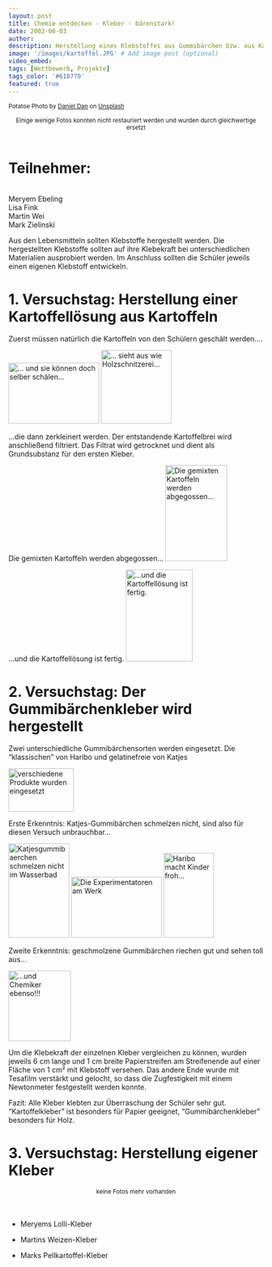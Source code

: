 ```yaml
---
layout: post
title: Chemie entdecken - Kleber - bärenstark!
date: 2002-06-03
author: 
description: Herstellung eines Klebstoffes aus Gummibärchen bzw. aus Kartoffeln
image: '/images/kartoffel.JPG' # Add image post (optional)
video_embed:
tags: [Wettbewerb, Projekte]
tags_color: '#618770'
featured: true
---
```


<small>Potatoe Photo by <a href="https://unsplash.com/@outsideclick?utm_content=creditCopyText&utm_medium=referral&utm_source=unsplash">Daniel Dan</a> on <a href="https://unsplash.com/photos/a-pile-of-potatoes-nyAs_YWU3_I?utm_content=creditCopyText&utm_medium=referral&utm_source=unsplash">Unsplash</a></small>

<div style="text-align: center;">
  <small>Einige wenige Fotos konnten nicht restauriert werden und wurden durch gleichwertige ersetzt</small>
</div>

<br>  

# Teilnehmer: 
<br>Meryem Ebeling<br>Lisa Fink<br>Martin Wei <br>Mark Zielinski<br>

	
Aus den Lebensmitteln sollten Klebstoffe hergestellt werden. Die hergestellten Klebstoffe sollten auf ihre Klebekraft bei unterschiedlichen Materialien ausprobiert werden. Im Anschluss sollten die Schüler jeweils einen eigenen Klebstoff entwickeln.

# 1. Versuchstag: Herstellung einer Kartoffellösung aus Kartoffeln

Zuerst müssen natürlich die Kartoffeln von den Schülern geschält werden....

<img id="Bild71" height="120" width="179" src="{{site.baseurl}}/images/2002_1_files/kartoffel1.JPG" border="0" alt="... und sie können doch selber schälen...">

<img id="Bild72" height="145" width="139" src="{{site.baseurl}}/images/2002_1_files/kartoffel2.JPG" border="0" alt="... sieht aus wie Holzschnitzerei...">

...die dann zerkleinert werden. Der entstandende Kartoffelbrei wird anschließend filtriert. Das Filtrat wird getrocknet und dient als Grundsubstanz für den ersten Kleber.

Die gemixten Kartoffeln werden abgegossen...
<img id="Bild69" height="189" width="122" src="{{site.baseurl}}/images/2002_1_files/kartoffel3.JPG" border="0" alt="Die gemixten Kartoffeln werden abgegossen...">

...und die Kartoffellösung ist fertig.
<img id="Bild70" height="181" width="132" src="{{site.baseurl}}/images/2002_1_files/kartoffel4.JPG" border="0" alt="...und die Kartoffellösung ist fertig.">

	
# 2. Versuchstag: Der Gummibärchenkleber wird hergestellt

Zwei unterschiedliche Gummibärchensorten werden eingesetzt. Die “klassischen” von Haribo und gelatinefreie von Katjes

<img id="Bild76" height="86" width="129" src="{{site.baseurl}}/images/2002_1_files/gummi.JPG" border="0" alt="verschiedene Produkte wurden eingesetzt">

Erste Erkenntnis: Katjes-Gummibärchen schmelzen nicht, sind also für diesen Versuch unbrauchbar...

<img id="Bild74" height="186" width="120" src="{{site.baseurl}}/images/2002_1_files/bar1.gif" border="0" alt="Katjesgummibaerchen schmelzen nicht im Wasserbad">

<img id="Bild75" height="120" width="179" src="{{site.baseurl}}/images/2002_1_files/bar2.JPG" border="0" alt="Die Experimentatoren am Werk">

<img id="Bild77" height="167" width="99" src="{{site.baseurl}}/images/2002_1_files/gummi2.JPG" border="0" alt="Haribo macht Kinder froh...">

Zweite Erkenntnis: geschmolzene Gummibärchen riechen gut und sehen toll aus...

<img id="Bild78" height="139" width="123" src="{{site.baseurl}}/images/2002_1_files/gummi3.JPG" border="0" alt="...und Chemiker ebenso!!!">

Um die Klebekraft der einzelnen Kleber vergleichen zu können, wurden jeweils 6 cm lange und 1 cm breite Papierstreifen am Streifenende auf einer Fläche von 1 cm² mit Klebstoff versehen. Das andere Ende wurde mit Tesafilm verstärkt und gelocht, so dass die Zugfestigkeit mit einem Newtonmeter festgestellt werden konnte.

Fazit: Alle Kleber klebten zur Überraschung der Schüler sehr gut. “Kartoffelkleber” ist besonders für Papier geeignet, “Gummibärchenkleber” besonders für Holz.

	
# 3. Versuchstag: Herstellung eigener Kleber

<div style="text-align: center;">
  <small>keine Fotos mehr vorhanden</small>
</div>

<br>
<br>    

- Meryems Lolli-Kleber
	
- Martins Weizen-Kleber

- Marks Pellkartoffel-Kleber


